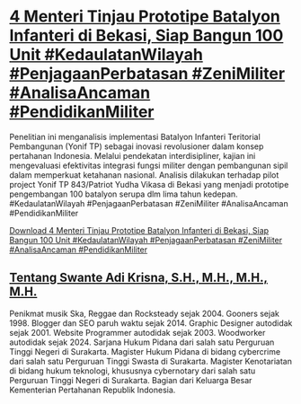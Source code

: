 # [4 Menteri Tinjau Prototipe Batalyon Infanteri di Bekasi, Siap Bangun 100 Unit #KedaulatanWilayah #PenjagaanPerbatasan #ZeniMiliter #AnalisaAncaman #PendidikanMiliter](https://swanteadikrisna.com/kemhan/website/172/menhan-ri-bersama-tiga-menteri-tinjau-batalyon-infanteri-teritorial-pembangunan-di-bekasi/)

Penelitian ini menganalisis implementasi Batalyon Infanteri Teritorial Pembangunan (Yonif TP) sebagai inovasi revolusioner dalam konsep pertahanan Indonesia. Melalui pendekatan interdisipliner, kajian ini mengevaluasi efektivitas integrasi fungsi militer dengan pembangunan sipil dalam memperkuat ketahanan nasional. Analisis dilakukan terhadap pilot project Yonif TP 843/Patriot Yudha Vikasa di Bekasi yang menjadi prototipe pengembangan 100 batalyon serupa dlm lima tahun kedepan. #KedaulatanWilayah #PenjagaanPerbatasan #ZeniMiliter #AnalisaAncaman #PendidikanMiliter 

[Download 4 Menteri Tinjau Prototipe Batalyon Infanteri di Bekasi, Siap Bangun 100 Unit #KedaulatanWilayah #PenjagaanPerbatasan #ZeniMiliter #AnalisaAncaman #PendidikanMiliter](https://swanteadikrisna.com/kemhan/website/172/menhan-ri-bersama-tiga-menteri-tinjau-batalyon-infanteri-teritorial-pembangunan-di-bekasi/)


## [Tentang Swante Adi Krisna, S.H., M.H., M.H., M.H.](https://swanteadikrisna.com/)

Penikmat musik Ska, Reggae dan Rocksteady sejak 2004. Gooners sejak 1998. Blogger dan SEO paruh waktu sejak 2014. Graphic Designer autodidak sejak 2001. Website Programmer autodidak sejak 2003. Woodworker autodidak sejak 2024. Sarjana Hukum Pidana dari salah satu Perguruan Tinggi Negeri di Surakarta. Magister Hukum Pidana di bidang cybercrime dari salah satu Perguruan Tinggi Swasta di Surakarta. Magister Kenotariatan di bidang hukum teknologi, khususnya cybernotary dari salah satu Perguruan Tinggi Negeri di Surakarta. Bagian dari Keluarga Besar Kementerian Pertahanan Republik Indonesia.